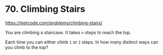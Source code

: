 # 70. Climbing Stairs
https://leetcode.com/problems/climbing-stairs/

You are climbing a staircase. It takes `n` steps to reach the top.

Each time you can either climb `1` or `2` steps. In how many distinct ways can you climb to the top?